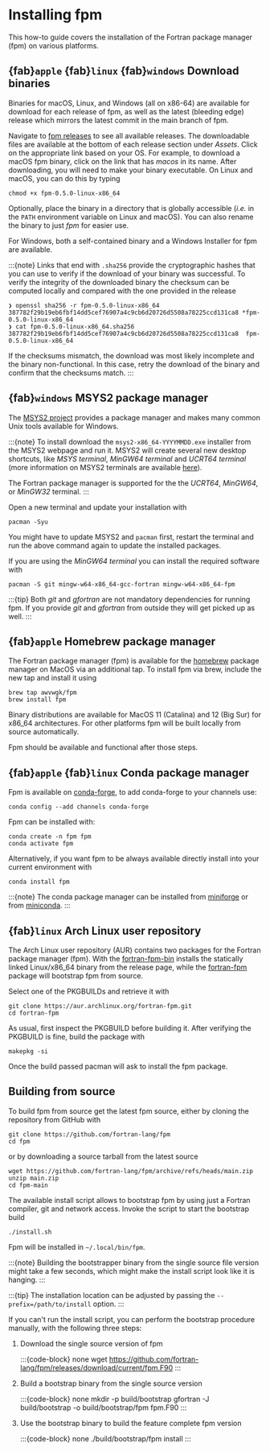 # Installing fpm

This how-to guide covers the installation of the Fortran package manager (fpm) on various platforms.

## {fab}`apple` {fab}`linux` {fab}`windows` Download binaries

Binaries for macOS, Linux, and Windows (all on x86-64) are available for download for each release of fpm, as well as the latest (bleeding edge) release which mirrors the latest commit in the main branch of fpm.

Navigate to [fpm releases](https://github.com/fortran-lang/fpm/releases) to see all available releases.
The downloadable files are available at the bottom of each release section under *Assets*.
Click on the appropriate link based on your OS.
For example, to download a macOS fpm binary, click on the link that has *macos* in its name.
After downloading, you will need to make your binary executable.
On Linux and macOS, you can do this by typing

```{code-block} bash
chmod +x fpm-0.5.0-linux-x86_64
```

Optionally, place the binary in a directory that is globally accessible (*i.e.* in the ``PATH`` environment variable on Linux and macOS).
You can also rename the binary to just *fpm* for easier use.

For Windows, both a self-contained binary and a Windows Installer for fpm are available.

:::{note}
Links that end with ``.sha256`` provide the cryptographic hashes that you can use to verify if the download of your binary was successful.
To verify the integrity of the downloaded binary the checksum can be computed locally and compared with the one provided in the release

```{code-block} text
❯ openssl sha256 -r fpm-0.5.0-linux-x86_64
387782f29b19eb6fbf14dd5cef76907a4c9cb6d20726d5508a78225ccd131ca8 *fpm-0.5.0-linux-x86_64
❯ cat fpm-0.5.0-linux-x86_64.sha256
387782f29b19eb6fbf14dd5cef76907a4c9cb6d20726d5508a78225ccd131ca8  fpm-0.5.0-linux-x86_64
```

If the checksums mismatch, the download was most likely incomplete and the binary non-functional.
In this case, retry the download of the binary and confirm that the checksums match.
:::


## {fab}`windows` MSYS2 package manager

The [MSYS2 project](https://www.msys2.org>) provides a package manager and makes many common Unix tools available for Windows.

:::{note}
To install download the ``msys2-x86_64-YYYYMMDD.exe`` installer from the MSYS2 webpage and run it.
MSYS2 will create several new desktop shortcuts, like *MSYS terminal*, *MinGW64 terminal* and *UCRT64 terminal* (more information on MSYS2 terminals are available [here](https://www.msys2.org/docs/terminals/)).

The Fortran package manager is supported for the the *UCRT64*, *MinGW64*, or *MinGW32* terminal.
:::

Open a new terminal and update your installation with

```{code-block} bash
pacman -Syu
```

You might have to update MSYS2 and ``pacman`` first, restart the terminal and run the above command again to update the installed packages.

If you are using the *MinGW64 terminal* you can install the required software with

```{code-block} bash
pacman -S git mingw-w64-x86_64-gcc-fortran mingw-w64-x86_64-fpm
```

:::{tip}
Both *git* and *gfortran* are not mandatory dependencies for running fpm.
If you provide *git* and *gfortran* from outside they will get picked up as well.
:::


## {fab}`apple` Homebrew package manager

The Fortran package manager (fpm) is available for the [homebrew](https://brew.sh) package manager on MacOS via an additional tap.
To install fpm via brew, include the new tap and install it using

```{code-block} bash
brew tap awvwgk/fpm
brew install fpm
```

Binary distributions are available for MacOS 11 (Catalina) and 12 (Big Sur) for x86\_64 architectures.
For other platforms fpm will be built locally from source automatically.

Fpm should be available and functional after those steps.


## {fab}`apple` {fab}`linux` Conda package manager

Fpm is available on [conda-forge], to add conda-forge to your channels use:

```{code-block} bash
conda config --add channels conda-forge
```

Fpm can be installed with:

```{code-block} bash
conda create -n fpm fpm
conda activate fpm
```

Alternatively, if you want fpm to be always available directly install into your current environment with

```{code-block} bash
conda install fpm
```

:::{note}
The conda package manager can be installed from [miniforge](https://github.com/conda-forge/miniforge/releases)
or from [miniconda](https://docs.conda.io/en/latest/miniconda.html).
:::

[Conda]: https://conda.io
[conda-forge]: https://conda-forge.org/


## {fab}`linux` Arch Linux user repository

The Arch Linux user repository (AUR) contains two packages for the Fortran package manager (fpm).
With the [fortran-fpm-bin](https://aur.archlinux.org/packages/fortran-fpm-bin/) installs the statically linked Linux/x86\_64 binary from the release page, while the [fortran-fpm](https://aur.archlinux.org/packages/fortran-fpm/) package will bootstrap fpm from source.

Select one of the PKGBUILDs and retrieve it with

```{code-block} bash
git clone https://aur.archlinux.org/fortran-fpm.git
cd fortran-fpm
```

As usual, first inspect the PKGBUILD before building it.
After verifying the PKGBUILD is fine, build the package with

```{code-block} bash
makepkg -si
```

Once the build passed pacman will ask to install the fpm package.


## Building from source

To build fpm from source get the latest fpm source, either by cloning the repository from GitHub with

```{code-block} none
git clone https://github.com/fortran-lang/fpm
cd fpm
```

or by downloading a source tarball from the latest source

```{code-block} none
wget https://github.com/fortran-lang/fpm/archive/refs/heads/main.zip
unzip main.zip
cd fpm-main
```

The available install script allows to bootstrap fpm by using just a Fortran compiler, git and network access.
Invoke the script to start the bootstrap build

```{code-block} none
./install.sh
```

Fpm will be installed in ``~/.local/bin/fpm``.

:::{note}
Building the bootstrapper binary from the single source file version might take a few seconds, which might make the install script look like it is hanging.
:::

:::{tip}
The installation location can be adjusted by passing the ``--prefix=/path/to/install`` option.
:::

If you can't run the install script, you can perform the bootstrap procedure manually, with the following three steps:

1. Download the single source version of fpm

   :::{code-block} none
   wget https://github.com/fortran-lang/fpm/releases/download/current/fpm.F90
   :::

2. Build a bootstrap binary from the single source version

   :::{code-block} none
   mkdir -p build/bootstrap
   gfortran -J build/bootstrap -o build/bootstrap/fpm fpm.F90
   :::

3. Use the bootstrap binary to build the feature complete fpm version

   :::{code-block} none
   ./build/bootstrap/fpm install
   :::
